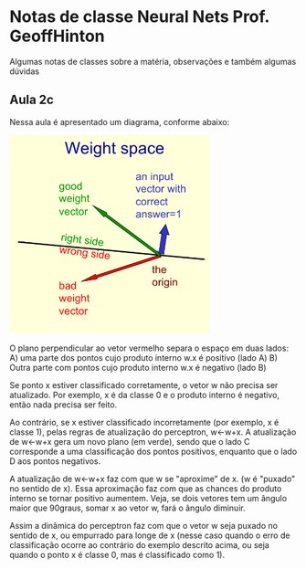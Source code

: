 # Notas de classe Neural Nets Prof. GeoffHinton

Algumas notas de classes sobre a matéria, observações e também algumas dúvidas

## Aula 2c

Nessa aula é apresentado um diagrama, conforme abaixo:

<img src="https://github.com/hitoshinagano/Notas-de-classe-Neural-Nets-Geoff-Hinton/blob/master/figuras/Figura_aula_2c.png" width="350">

O plano perpendicular ao vetor vermelho separa o espaço em duas lados:
A) uma parte dos pontos cujo produto interno w.x é positivo (lado A)
B) Outra parte com pontos cujo produto interno w.x é negativo (lado B)

Se ponto x estiver classificado corretamente, o vetor w não precisa ser atualizado. Por exemplo, x é da classe 0 e o produto interno é negativo, então nada precisa ser feito. 

Ao contrário, se x estiver classificado incorretamente (por exemplo, x é classe 1), pelas regras de atualização do perceptron, w<-w+x. 
A atualização de w<-w+x gera um novo plano (em verde), sendo que o lado C corresponde a uma classificação dos pontos positivos, enquanto que o lado D aos pontos negativos. 

A atualização de w<-w+x faz com que w se "aproxime" de x. (w é "puxado" no sentido de x). Essa aproximação faz com que as chances do produto interno se tornar positivo aumentem. Veja, se dois vetores tem um ângulo maior que 90graus, somar x ao vetor w, fará o ângulo diminuir. 

Assim a dinâmica do perceptron faz com que o vetor w seja puxado no sentido de x, ou empurrado para longe de x (nesse caso quando o erro de classificação ocorre ao contrário do exemplo descrito acima, ou seja quando o ponto x é classe 0, mas é classificado como 1).
